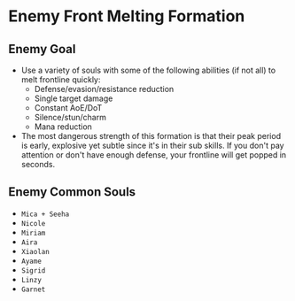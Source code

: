 # Enemy Front Melting Formation

## Enemy Goal
- Use a variety of souls with some of the following abilities (if not all) to melt frontline quickly:
    - Defense/evasion/resistance reduction
    - Single target damage
    - Constant AoE/DoT
    - Silence/stun/charm
    - Mana reduction
- The most dangerous strength of this formation is that their peak period is early, explosive yet subtle since it's in their sub skills. If you don't pay attention or don't have enough defense, your frontline will get popped in seconds.

## Enemy Common Souls
- `Mica + Seeha`
- `Nicole`
- `Miriam`
- `Aira`
- `Xiaolan`
- `Ayame`
- `Sigrid`
- `Linzy`
- `Garnet` 
